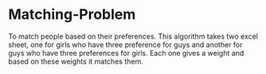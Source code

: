 # Matching-Problem

To match people based on their preferences. This algorithm takes two excel sheet, one for girls who have three preference for guys and another for guys who have three preferences for girls. Each one gives a weight and based on these weights it matches them. 
